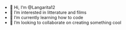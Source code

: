- 👋 Hi, I’m @Langarita12
- 👀 I’m interested in litterature and films
- 🌱 I’m currently learning how to code
- 💞️ I’m looking to collaborate on creating something cool


<!---
Langarita12/Langarita12 is a ✨ special ✨ repository because its `README.md` (this file) appears on your GitHub profile.
You can click the Preview link to take a look at your changes.
--->
